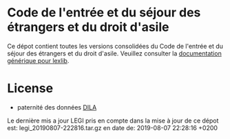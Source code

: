 # Code de l'entrée et du séjour des étrangers et du droit d'asile

Ce dépot contient toutes les versions consolidées du Code de l'entrée et du séjour des étrangers et du droit d'asile. Veuillez consulter la [documentation générique pour lexlib](https://github.com/lexlib/documentation/wiki).

# License
- paternité des données [DILA](https://www.data.gouv.fr/en/datasets/legi-codes-lois-et-reglements-consolides/)

Le dernière mis a jour LEGI pris en compte dans la mise à jour de ce dépot est: legi_20190807-222816.tar.gz en date de: 2019-08-07 22:28:16 +0200
